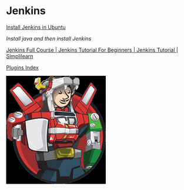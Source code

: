 #  Jenkins


[Install Jenkins in Ubuntu](https://www.jenkins.io/doc/book/installing/linux/#debianubuntu)

*Install java and then install Jenkins*

[Jenkins Full Course | Jenkins Tutorial For Beginners | Jenkins Tutorial | Simplilearn](https://youtu.be/FX322RVNGj4)

[Plugins Index](https://plugins.jenkins.io/)

![](2020-12-18-13-23-05.png)
